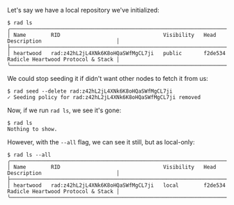 Let's say we have a local repository we've initialized:

```
$ rad ls
╭───────────────────────────────────────────────────────────────────────────────────────────────────────────╮
│ Name        RID                                 Visibility   Head      Description                        │
├───────────────────────────────────────────────────────────────────────────────────────────────────────────┤
│ heartwood   rad:z42hL2jL4XNk6K8oHQaSWfMgCL7ji   public       f2de534   Radicle Heartwood Protocol & Stack │
╰───────────────────────────────────────────────────────────────────────────────────────────────────────────╯
```

We could stop seeding it if didn't want other nodes to fetch it from us:

```
$ rad seed --delete rad:z42hL2jL4XNk6K8oHQaSWfMgCL7ji
✓ Seeding policy for rad:z42hL2jL4XNk6K8oHQaSWfMgCL7ji removed
```

Now, if we run `rad ls`, we see it's gone:

```
$ rad ls
Nothing to show.
```

However, with the `--all` flag, we can see it still, but as local-only:

```
$ rad ls --all
╭───────────────────────────────────────────────────────────────────────────────────────────────────────────╮
│ Name        RID                                 Visibility   Head      Description                        │
├───────────────────────────────────────────────────────────────────────────────────────────────────────────┤
│ heartwood   rad:z42hL2jL4XNk6K8oHQaSWfMgCL7ji   local        f2de534   Radicle Heartwood Protocol & Stack │
╰───────────────────────────────────────────────────────────────────────────────────────────────────────────╯
```
